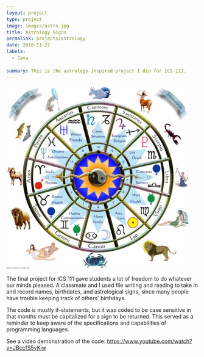 ```yaml
---
layout: project
type: project
image: images/astro.jpg
title: Astrology Signs
permalink: projects/astrology
date: 2018-11-27
labels:
  - Java
  
summary: This is the astrology-inspired project I did for ICS 111.
---
```


<img class="ui medium right floated rounded image" src="/images/astro.jpg">

The final project for ICS 111 gave students a lot of freedom to do whatever our minds pleased. A classmate and I used file writing and reading to take in and record names, birthdates, and astrological signs, since many people have trouble keeping track of others' birthdays.

The code is mostly if-statements, but it was coded to be case sensitive in that months must be capitalized for a sign to be returned. This served as a reminder to keep aware of the specifications and capabilities of programming languages.

See a video demonstration of the code: https://www.youtube.com/watch?v=JBccfS5yKjw



